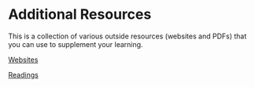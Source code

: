# Additional Resources

This is a collection of various outside resources (websites and PDFs) that you can use to supplement your learning.

[Websites](additional-resources/websites.md)

[Readings](additional-resources/readings.md)
